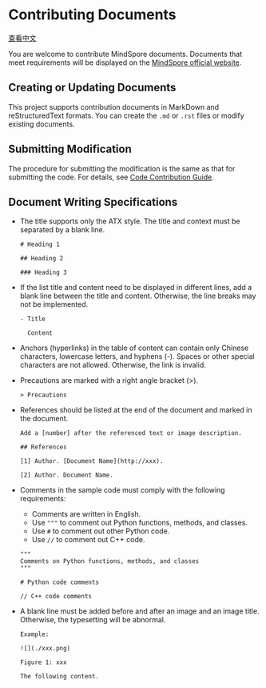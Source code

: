 # Contributing Documents

[查看中文](./CONTRIBUTING_DOC_CN.md)

You are welcome to contribute MindSpore documents. Documents that meet requirements will be displayed on the [MindSpore official website](https://www.mindspore.cn).

## Creating or Updating Documents

This project supports contribution documents in MarkDown and reStructuredText formats. You can create the ```.md``` or ```.rst``` files or modify existing documents.

## Submitting Modification

The procedure for submitting the modification is the same as that for submitting the code. For details, see [Code Contribution Guide](https://gitee.com/mindspore/mindspore/blob/master/CONTRIBUTING.md).

## Document Writing Specifications

- The title supports only the ATX style. The title and context must be separated by a blank line.

  ```
  # Heading 1

  ## Heading 2

  ### Heading 3
  ```

- If the list title and content need to be displayed in different lines, add a blank line between the title and content. Otherwise, the line breaks may not be implemented.

  ```
  - Title

    Content
  ```

- Anchors (hyperlinks) in the table of content can contain only Chinese characters, lowercase letters, and hyphens (-). Spaces or other special characters are not allowed. Otherwise, the link is invalid.

- Precautions are marked with a right angle bracket (>).

  ```
  > Precautions
  ```

- References should be listed at the end of the document and marked in the document.

  ```
  Add a [number] after the referenced text or image description.

  ## References

  [1] Author. [Document Name](http://xxx).

  [2] Author. Document Name.
  ```

- Comments in the sample code must comply with the following requirements:

  - Comments are written in English.
  - Use ```"""``` to comment out Python functions, methods, and classes.
  - Use ```#``` to comment out other Python code.
  - Use ```//``` to comment out C++ code.

  ```
  """
  Comments on Python functions, methods, and classes
  """

  # Python code comments

  // C++ code comments

  ```

- A blank line must be added before and after an image and an image title. Otherwise, the typesetting will be abnormal.

   ```
  Example:

  ![](./xxx.png)

  Figure 1: xxx

  The following content.
  ```
